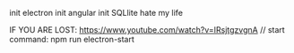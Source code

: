 init electron
init angular 
init SQLlite 
hate my life 


IF YOU ARE LOST: https://www.youtube.com/watch?v=IRsjtgzvgnA
// start command: npm run electron-start 